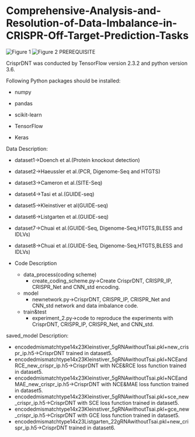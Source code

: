 # Comprehensive-Analysis-and-Resolution-of-Data-Imbalance-in-CRISPR-Off-Target-Prediction-Tasks
![Figure 1](https://github.com/gzrgzx/Comprehensive-Analysis-and-Resolution-of-Data-Imbalance-in-CRISPR-Off-Target-Prediction-Tasks/assets/48210803/9bdc4ab2-1957-443a-81d1-410f130e826a)
![Figure 2](https://github.com/gzrgzx/Comprehensive-Analysis-and-Resolution-of-Data-Imbalance-in-CRISPR-Off-Target-Prediction-Tasks/assets/48210803/fa0dd79b-4fcc-47d7-a03b-2915f8e9da50)
PREREQUISITE

CrisprDNT was conducted by TensorFlow version 2.3.2 and python version 3.6.

Following Python packages should be installed:

* numpy
- pandas
* scikit-learn
- TensorFlow
* Keras

Data Description:

* dataset1->Doench et al.(Protein knockout detection)
* dataset2->Haeussler et al.(PCR, Digenome-Seq and HTGTS)
* dataset3->Cameron et al.(SITE-Seq)
* dataset4->Tasi et al.(GUIDE-seq)
* dataset5->Kleinstiver et al(GUIDE-seq)
* dataset6->Listgarten et al.(GUIDE-seq)
* dataset7->Chuai et al.(GUIDE-Seq, Digenome-Seq,HTGTS,BLESS and IDLVs)
* dataset8->Chuai et al.(GUIDE-Seq, Digenome-Seq,HTGTS,BLESS and IDLVs)

* Code Description
    * data_process(coding scheme)
        * create_coding_scheme.py->Create CrisprDNT, CRISPR_IP, CRISPR_Net and CNN_std encoding.
    * model
        * newnetwork.py->CrisprDNT, CRISPR_IP, CRISPR_Net and CNN_std network and data imbalance code.
    * train&test
        * experiment_2.py->code to reproduce the experiments with CrisprDNT, CRISPR_IP, CRISPR_Net, and CNN_std.


saved_model Description:
* encodedmismatchtype14x23Kleinstiver_5gRNAwithoutTsai.pkl+new_crispr_ip.h5->CrisprDNT trained in dataset5.
* encodedmismatchtype14x23Kleinstiver_5gRNAwithoutTsai.pkl+NCEandRCE_new_crispr_ip.h5->CrisprDNT with NCE&RCE loss function trained in dataset5.
* encodedmismatchtype14x23Kleinstiver_5gRNAwithoutTsai.pkl+NCEandMAE_new_crispr_ip.h5->CrisprDNT with NCE&MAE loss function trained in dataset5.
* encodedmismatchtype14x23Kleinstiver_5gRNAwithoutTsai.pkl+sce_new_crispr_ip.h5->CrisprDNT with SCE loss function trained in dataset5.
* encodedmismatchtype14x23Kleinstiver_5gRNAwithoutTsai.pkl+gce_new_crispr_ip.h5->CrisprDNT with GCE loss function trained in dataset5.
* encodedmismatchtype14x23Listgarten_22gRNAwithoutTsai.pkl+new_crispr_ip.h5->CrisprDNT trained in dataset6.
